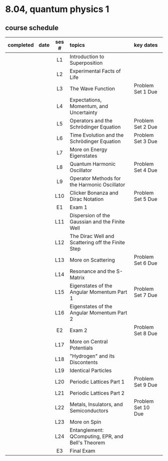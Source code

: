 # 8.04, quantum physics 1

## course schedule
|completed|date|ses #|topics|key dates|
|:-------:|:--:|:---:|:-----|:--------|
|||L1|Introduction to Superposition||
|||L2|Experimental Facts of Life||
|||L3|The Wave Function|Problem Set 1 Due|
|||L4|Expectations, Momentum, and Uncertainty|
|||L5|Operators and the Schrödinger Equation|Problem Set 2 Due|
|||L6|Time Evolution and the Schrödinger Equation|Problem Set 3 Due|
|||L7|More on Energy Eigenstates||
|||L8|Quantum Harmonic Oscillator|Problem Set 4 Due|
|||L9|Operator Methods for the Harmonic Oscillator||
|||L10|Clicker Bonanza and Dirac Notation|Problem Set 5 Due|
|||E1|Exam 1||
|||L11|Dispersion of the Gaussian and the Finite Well||
|||L12|The Dirac Well and Scattering off the Finite Step||
|||L13|More on Scattering|Problem Set 6 Due|
|||L14|Resonance and the S-Matrix||
|||L15|Eigenstates of the Angular Momentum Part 1|Problem Set 7 Due|
|||L16|Eigenstates of the Angular Momentum Part 2||
|||E2|Exam 2|Problem Set 8 Due|
|||L17|More on Central Potentials||
|||L18|"Hydrogen" and its Discontents||
|||L19|Identical Particles||
|||L20|Periodic Lattices Part 1|Problem Set 9 Due|
|||L21|Periodic Lattices Part 2||
|||L22|Metals, Insulators, and Semiconductors|Problem Set 10 Due|
|||L23|More on Spin||
|||L24|Entanglement: QComputing, EPR, and Bell's Theorem|
|||E3|Final Exam||

